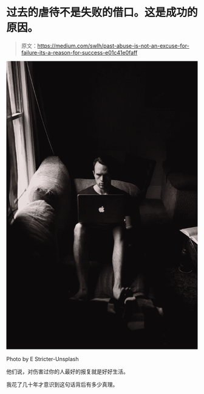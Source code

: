 # 过去的虐待不是失败的借口。这是成功的原因。

> 原文：<https://medium.com/swlh/past-abuse-is-not-an-excuse-for-failure-its-a-reason-for-success-e01c41e0faff>

![](img/4abb5c41d9ef3b55f7d1132922f78bb2.png)

Photo by E Stricter-Unsplash

他们说，对伤害过你的人最好的报复就是好好生活。

我花了几十年才意识到这句话背后有多少真理。